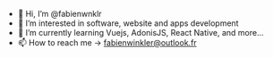 - 👋 Hi, I’m @fabienwnklr
- 👀 I’m interested in software, website and apps development
- 🌱 I’m currently learning Vuejs, AdonisJS, React Native, and more...
- 📫 How to reach me -> fabienwinkler@outlook.fr

<!---
fabienwnklr/fabienwnklr is a ✨ special ✨ repository because its `README.md` (this file) appears on your GitHub profile.
You can click the Preview link to take a look at your changes.
--->
